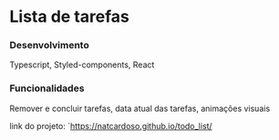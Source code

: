 # Lista de tarefas
### Desenvolvimento
Typescript, Styled-components, React

### Funcionalidades
Remover e concluir tarefas, data atual das tarefas, animações visuais

link do projeto: `https://natcardoso.github.io/todo_list/
